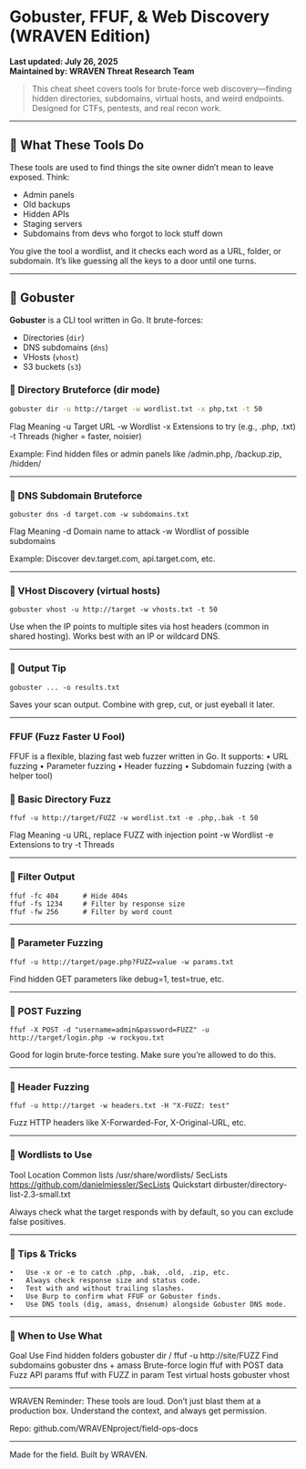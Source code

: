 # Gobuster, FFUF, & Web Discovery (WRAVEN Edition)
**Last updated: July 26, 2025**  
**Maintained by: WRAVEN Threat Research Team**

> This cheat sheet covers tools for brute-force web discovery—finding hidden directories, subdomains, virtual hosts, and weird endpoints. Designed for CTFs, pentests, and real recon work.

---

## 🧰 What These Tools Do

These tools are used to find things the site owner didn’t mean to leave exposed. Think:
- Admin panels
- Old backups
- Hidden APIs
- Staging servers
- Subdomains from devs who forgot to lock stuff down

You give the tool a wordlist, and it checks each word as a URL, folder, or subdomain. It’s like guessing all the keys to a door until one turns.

---

## 🚪 Gobuster

**Gobuster** is a CLI tool written in Go. It brute-forces:
- Directories (`dir`)
- DNS subdomains (`dns`)
- VHosts (`vhost`)
- S3 buckets (`s3`)

### 🔹 Directory Bruteforce (dir mode)

```bash
gobuster dir -u http://target -w wordlist.txt -x php,txt -t 50
```
Flag	Meaning
-u	Target URL
-w	Wordlist
-x	Extensions to try (e.g., .php, .txt)
-t	Threads (higher = faster, noisier)

Example: Find hidden files or admin panels like /admin.php, /backup.zip, /hidden/

---

### 🔹 DNS Subdomain Bruteforce
```
gobuster dns -d target.com -w subdomains.txt
```
Flag	Meaning
-d	Domain name to attack
-w	Wordlist of possible subdomains

Example: Discover dev.target.com, api.target.com, etc.

---

### 🔹 VHost Discovery (virtual hosts)
```
gobuster vhost -u http://target -w vhosts.txt -t 50
```
Use when the IP points to multiple sites via host headers (common in shared hosting). Works best with an IP or wildcard DNS.

---

### 🔹 Output Tip
```
gobuster ... -o results.txt
```
Saves your scan output. Combine with grep, cut, or just eyeball it later.

---

### FFUF (Fuzz Faster U Fool)

FFUF is a flexible, blazing fast web fuzzer written in Go. It supports:
	•	URL fuzzing
	•	Parameter fuzzing
	•	Header fuzzing
	•	Subdomain fuzzing (with a helper tool)

### 🔹 Basic Directory Fuzz
```
ffuf -u http://target/FUZZ -w wordlist.txt -e .php,.bak -t 50
```
Flag	Meaning
-u	URL, replace FUZZ with injection point
-w	Wordlist
-e	Extensions to try
-t	Threads


---

### 🔹 Filter Output
```
ffuf -fc 404      # Hide 404s
ffuf -fs 1234     # Filter by response size
ffuf -fw 256      # Filter by word count
```

---

### 🔹 Parameter Fuzzing
```
ffuf -u http://target/page.php?FUZZ=value -w params.txt
```
Find hidden GET parameters like debug=1, test=true, etc.

---

### 🔹 POST Fuzzing
```
ffuf -X POST -d "username=admin&password=FUZZ" -u http://target/login.php -w rockyou.txt
```
Good for login brute-force testing. Make sure you’re allowed to do this.

---

### 🔹 Header Fuzzing
```
ffuf -u http://target -w headers.txt -H "X-FUZZ: test"
```
Fuzz HTTP headers like X-Forwarded-For, X-Original-URL, etc.

---

### 🧾 Wordlists to Use

Tool	Location
Common lists	/usr/share/wordlists/
SecLists	https://github.com/danielmiessler/SecLists
Quickstart	dirbuster/directory-list-2.3-small.txt

Always check what the target responds with by default, so you can exclude false positives.

---

### 🧪 Tips & Tricks
	•	Use -x or -e to catch .php, .bak, .old, .zip, etc.
	•	Always check response size and status code.
	•	Test with and without trailing slashes.
	•	Use Burp to confirm what FFUF or Gobuster finds.
	•	Use DNS tools (dig, amass, dnsenum) alongside Gobuster DNS mode.

---

### 🧠 When to Use What

Goal	Use
Find hidden folders	gobuster dir / ffuf -u http://site/FUZZ
Find subdomains	gobuster dns + amass
Brute-force login	ffuf with POST data
Fuzz API params	ffuf with FUZZ in param
Test virtual hosts	gobuster vhost


---

WRAVEN Reminder: These tools are loud. Don’t just blast them at a production box. Understand the context, and always get permission.

Repo: github.com/WRAVENproject/field-ops-docs

---

Made for the field. Built by WRAVEN.
